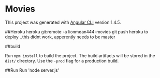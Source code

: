 # Movies

This project was generated with [Angular CLI](https://github.com/angular/angular-cli) version 1.4.5.

##Heroku
heroku git:remote -a lionmean444-movies
git push heroku <branch> to deploy ..this didnt work, apperently needs to be master

##build

Run `npm install` to build the project. The build artifacts will be stored in the `dist/` directory. Use the `-prod` flag for a production build.

##Run
Run 'node server.js'

